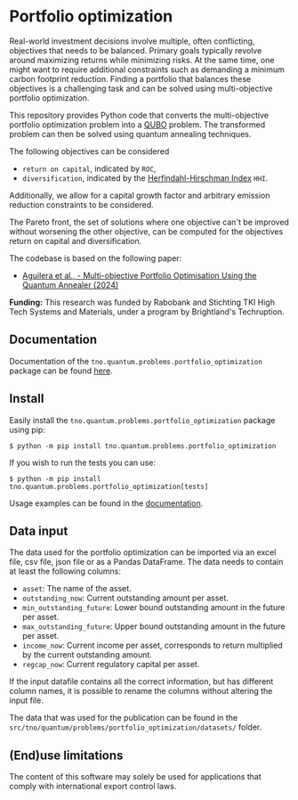 # Portfolio optimization

Real-world investment decisions involve multiple, often conflicting, objectives that needs to be balanced.
Primary goals typically revolve around maximizing returns while minimizing risks.
At the same time, one might want to require additional constraints such as demanding a minimum carbon footprint reduction. 
Finding a portfolio that balances these objectives is a challenging task and can be solved using multi-objective portfolio optimization. 

This repository provides Python code that converts the multi-objective portfolio optimization problem
into a [QUBO](https://en.wikipedia.org/wiki/Quadratic_unconstrained_binary_optimization) problem. The transformed problem can then be solved using quantum annealing techniques.

The following objectives can be considered

- `return on capital`, indicated by `ROC`,
- `diversification`, indicated by the [Herfindahl-Hirschman Index](https://en.wikipedia.org/wiki/Herfindahl%E2%80%93Hirschman_inde) `HHI`.

Additionally, we allow for a capital growth factor and arbitrary emission reduction constraints to be considered.

The Pareto front, the set of solutions where one objective can't be improved without worsening the other objective,
can be computed for the objectives return on capital and diversification. 

The codebase is based on the following paper:

- [Aguilera et al., - Multi-objective Portfolio Optimisation Using the Quantum Annealer (2024)](https://www.mdpi.com/2227-7390/12/9/1291)

**Funding:** This research was funded by Rabobank and Stichting TKI High Tech Systems
and Materials, under a program by Brightland's Techruption.


## Documentation

Documentation of the `tno.quantum.problems.portfolio_optimization` package can be found [here](https://tno-quantum.github.io/documentation/).

## Install

Easily install the `tno.quantum.problems.portfolio_optimization` package using pip:

```console
$ python -m pip install tno.quantum.problems.portfolio_optimization
```

If you wish to run the tests you can use:
```console
$ python -m pip install tno.quantum.problems.portfolio_optimization[tests]
```

Usage examples can be found in the [documentation](https://tno-quantum.github.io/documentation/).

Data input
----------

The data used for the portfolio optimization can be imported via an excel file, csv file,
json file or as a Pandas DataFrame.
The data needs to contain at least the following columns:

- `asset`: The name of the asset.
- `outstanding_now`: Current outstanding amount per asset.
- `min_outstanding_future`: Lower bound outstanding amount in the future per asset.
- `max_outstanding_future`: Upper bound outstanding amount in the future per asset.
- `income_now`: Current income per asset, corresponds to return multiplied by the current outstanding amount.
- `regcap_now`: Current regulatory capital per asset.


If the input datafile contains all the correct information, but has different column
names, it is possible to rename the columns without altering the input file.

The data that was used for the publication can be found in the `src/tno/quantum/problems/portfolio_optimization/datasets/` folder.


## (End)use limitations
The content of this software may solely be used for applications that comply with international export control laws.
